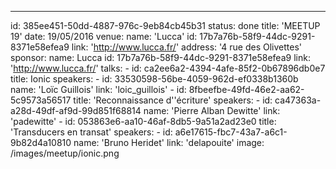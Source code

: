 ---
id: 385ee451-50dd-4887-976c-9eb84cb45b31
status: done
title: 'MEETUP 19'
date: 19/05/2016
venue:
    name: 'Lucca'
    id: 17b7a76b-58f9-44dc-9291-8371e58efea9
    link: 'http://www.lucca.fr/'
    address: '4 rue des Olivettes'
sponsor:
    name: Lucca
    id: 17b7a76b-58f9-44dc-9291-8371e58efea9
    link: 'http://www.lucca.fr/'
talks:
    -
        id: ca2ee6a2-4394-4afe-85f2-0b67896db0e7
        title: Ionic
        speakers:
            -
                id: 33530598-56be-4059-962d-ef0338b1360b
                name: 'Loïc Guillois'
                link: 'loic_guillois'
    -
        id: 8fbeefbe-49fd-46e2-aa62-5c9573a56517
        title: 'Reconnaissance d''écriture'
        speakers:
            -
                id: ca47363a-a28d-49df-af9d-99d851f68814
                name: 'Pierre Alban Dewitte'
                link: 'padewitte'
    -
        id: 053863e6-aa10-46af-8db5-9a51a2ad23e0
        title: 'Transducers en transat'
        speakers:
            -
                id: a6e17615-fbc7-43a7-a6c1-9b82d4a10810
                name: 'Bruno Heridet'
                link: 'delapouite'
image: /images/meetup/ionic.png
